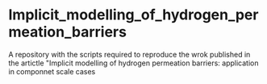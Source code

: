 # Implicit_modelling_of_hydrogen_permeation_barriers
A repository with the scripts required to reproduce the wrok published in the artictle "Implicit modelling of hydrogen permeation barriers: application in componnet scale cases
